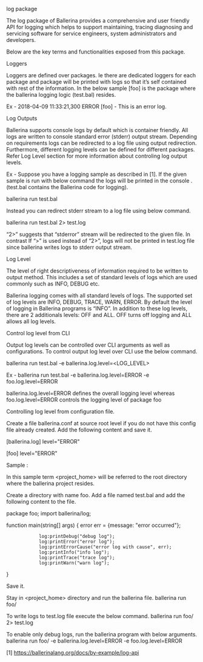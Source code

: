 log package

The log package of Ballerina provides a comprehensive and user friendly API for logging which helps to support maintaining, tracing diagnosing and servicing software for service engineers, system administrators and developers. 


Below are the key terms and functionalities exposed from this package.

Loggers 

Loggers are defined over packages. Ie there are dedicated loggers for each package and package will be printed with logs so that it’s self contained with rest of the information.  In the below sample [foo] is the package where the ballerina logging logic (test.bal) resides.

Ex - 2018-04-09 11:33:21,300 ERROR [foo] - This is an error log.


Log Outputs 

Ballerina supports console logs by default which is container friendly. All logs are written to console standard  error (stderr) output stream. Depending on requirements logs can be redirected to a log file using output redirection. Furthermore, different logging levels can be defined for different packages. Refer Log Level section for more information about controling log output levels.

Ex - Suppose you have a logging sample as described in [1]. If the given sample is run with below command the logs will be printed in the console . (test.bal contains the Ballerina code for logging).

ballerina run test.bal

Instead you can redirect stderr stream to a log file using below command. 

ballerina run test.bal 2> test.log

“2>” suggests that “stderror” stream will be redirected to the given file. In contrast  If “>” is used instead of “2>”, logs will not be printed in test.log file since ballerina writes logs to stderr output stream.


Log Level

The level of right descriptiveness of information required to be written to output method. This includes a set of standard levels of logs which are used commonly such as INFO, DEBUG etc. 

Ballerina logging comes with all standard levels of logs. The supported set of log levels are INFO, DEBUG, TRACE, WARN, ERROR. By default the level of logging in Ballerina programs is “INFO”. In addition to these log levels, there are 2 additionals levels: OFF and ALL. OFF turns off logging and ALL allows all log levels. 

Control log level from CLI

Output log levels can be controlled over CLI arguments as well as configurations. To control output log level over CLI use the below command.

ballerina run test.bal -e ballerina.log.level=<LOG_LEVEL>

Ex - ballerina run test.bal -e ballerina.log.level=ERROR -e foo.log.level=ERROR

ballerina.log.level=ERROR defines the overall logging level whereas foo.log.level=ERROR controls the logging level of package foo

Controlling log level from configuration file. 

Create a file ballerina.conf at source root level if you do not have this config file already created. Add the following content and save it.

[ballerina.log]
level="ERROR"

[foo]
level="ERROR"


Sample : 

In this sample term <project_home> will be referred to the root directory where the ballerina project resides.

Create a directory with name foo.
Add a file named test.bal and add the following content to the file.

package foo;
import ballerina/log;

function main(string[] args) {
    			error err = {message: "error occurred"};

    			log:printDebug("debug log");
    			log:printError("error log");
    			log:printErrorCause("error log with cause", err);
    			log:printInfo("info log");
    			log:printTrace("trace log");
    			log:printWarn("warn log");
}

Save it.

Stay in <project_home> directory and run the ballerina file.
ballerina run foo/

To write logs to test.log file execute the below command.
ballerina run foo/ 2> test.log

To enable only debug logs, run the ballerina program with below arguments.
ballerina run foo/ -e ballerina.log.level=ERROR -e foo.log.level=ERROR

		
[1] https://ballerinalang.org/docs/by-example/log-api


